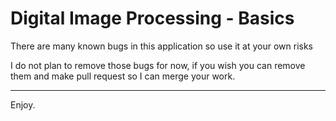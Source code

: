 # Digital Image Processing - Basics

There are many known bugs in this application so use it at your own risks

I do not plan to remove those bugs for now, if you wish you can remove them and
make pull request so I can merge your work.

---

Enjoy.
